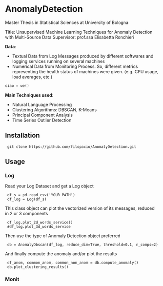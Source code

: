 # AnomalyDetection
Master Thesis in Statistical Sciences at University of Bologna

Title: Unsupervised Machine Learning Techniques for Anomaly Detection with Multi-Source Data
Supervisor: prof.ssa Elisabetta Ronchieri

**Data**: 
- Textual Data from Log Messages produced by different softwares and logging services running on several machines
- Numerical Data from Monitoring Process. So, different metrics representing the health status of machines were given. (e.g. CPU usage, load averages, etc.)


```c
ciao = we()
```

**Main Techniques used**:

- Natural Language Processing
- Clustering Algorithms: DBSCAN, K-Means
- Principal Component Analysis
- Time Series Outlier Detection


## Installation 

<pre><code> git clone https://github.com/filopacio/AnomalyDetection.git
</code></pre>

## Usage

### Log
Read your Log Dataset and get a Log object

<pre><code> df_s = pd.read_csv('YOUR PATH')
 df_log = Log(df_s)
</code></pre>

This class object can plot the vectorized version of its messages, reduced in 2 or 3 components


<pre><code> df_log.plot_2d_words_service()
 #df_log.plot_3d_words_service
</code></pre>

Then use the type of Anomaly Detection object preferred

<pre><code> db = AnomalyDbscan(df_log, reduce_dim=True, threshold=0.1, n_comps=2)
</code></pre>

And finally compute the anomaly and/or plot the results

<pre><code> df_anom, common_anom, common_non_anom = db.compute_anomaly()
 db.plot_clustering_results()
</code></pre>


### Monit






